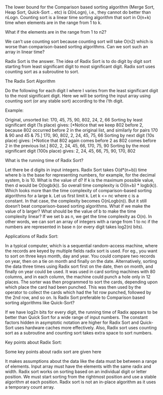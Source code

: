 The lower bound for the Comparison based sorting algorithm (Merge Sort, Heap Sort, Quick-Sort .. etc) is Ω(nLogn), i.e., they cannot do better than nLogn. Counting sort is a linear time sorting algorithm that sort in O(n+k) time when elements are in the range from 1 to k.

What if the elements are in the range from 1 to n2? 

We can’t use counting sort because counting sort will take O(n2) which is worse than comparison-based sorting algorithms. Can we sort such an array in linear time? 

Radix Sort is the answer. The idea of Radix Sort is to do digit by digit sort starting from least significant digit to most significant digit. Radix sort uses counting sort as a subroutine to sort.

The Radix Sort Algorithm 

Do the following for each digit I where I varies from the least significant digit to the most significant digit. Here we will be sorting the input array using counting sort (or any stable sort) according to the i’th digit.

Example:

Original, unsorted list: 170, 45, 75, 90, 802, 24, 2, 66 Sorting by least significant digit (1s place) gives: [*Notice that we keep 802 before 2, because 802 occurred before 2 in the original list, and similarly for pairs 170 & 90 and 45 & 75.] 170, 90, 802, 2, 24, 45, 75, 66 Sorting by next digit (10s place) gives: [*Notice that 802 again comes before 2 as 802 comes before 2 in the previous list.] 802, 2, 24, 45, 66, 170, 75, 90 Sorting by the most significant digit (100s place) gives: 2, 24, 45, 66, 75, 90, 170, 802

What is the running time of Radix Sort? 

Let there be d digits in input integers. Radix Sort takes O(d*(n+b)) time where b is the base for representing numbers, for example, for the decimal system, b is 10. What is the value of d? If k is the maximum possible value, then d would be O(logb(k)). So overall time complexity is O((n+b) * logb(k)). Which looks more than the time complexity of comparison-based sorting algorithms for a large k. Let us first limit k. Let k <= nc where c is a constant. In that case, the complexity becomes O(nLogb(n)). But it still doesn’t beat comparison-based sorting algorithms. 
What if we make the value of b larger? What should be the value of b to make the time complexity linear? If we set b as n, we get the time complexity as O(n). In other words, we can sort an array of integers with a range from 1 to nc if the numbers are represented in base n (or every digit takes log2(n) bits). 

Applications of Radix Sort: 

In a typical computer, which is a sequential random-access machine, where the records are keyed by multiple fields radix sort is used. For eg., you want to sort on three keys month, day and year. You could compare two records on year, then on a tie on month and finally on the date. Alternatively, sorting the data three times using Radix sort first on the date, then on month, and finally on year could be used.
It was used in card sorting machines with 80 columns, and in each column, the machine could punch a hole only in 12 places. The sorter was then programmed to sort the cards, depending upon which place the card had been punched. This was then used by the operator to collect the cards which had the 1st row punched, followed by the 2nd row, and so on.
Is Radix Sort preferable to Comparison based sorting algorithms like Quick-Sort? 

If we have log2n bits for every digit, the running time of Radix appears to be better than Quick Sort for a wide range of input numbers. The constant factors hidden in asymptotic notation are higher for Radix Sort and Quick-Sort uses hardware caches more effectively. Also, Radix sort uses counting sort as a subroutine and counting sort takes extra space to sort numbers.

Key points about Radix Sort:

Some key points about radix sort are given here

It makes assumptions about the data like the data must be between a range of elements.
Input array must have the elements with the same radix and width.
Radix sort works on sorting based on an individual digit or letter position.
We must start sorting from the rightmost position and use a stable algorithm at each position.
Radix sort is not an in-place algorithm as it uses a temporary count array.
